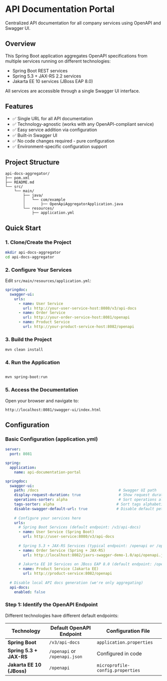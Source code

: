 # API Documentation Portal

Centralized API documentation for all company services using OpenAPI and Swagger UI.

## Overview

This Spring Boot application aggregates OpenAPI specifications from multiple services running on different technologies:
- Spring Boot REST services
- Spring 5.3 + JAX-RS 2.2 services
- Jakarta EE 10 services (JBoss EAP 8.0)

All services are accessible through a single Swagger UI interface.

## Features

- ✅ Single URL for all API documentation
- ✅ Technology-agnostic (works with any OpenAPI-compliant service)
- ✅ Easy service addition via configuration
- ✅ Built-in Swagger UI
- ✅ No code changes required - pure configuration
- ✅ Environment-specific configuration support


## Project Structure
```
api-docs-aggregator/
├── pom.xml
├── README.md
└── src/
    └── main/
        ├── java/
        │   └── com/example
        │       ├── OpenApiAggregatorApplication.java
        └── resources/
            ├── application.yml
```

## Quick Start

### 1. Clone/Create the Project
```bash
mkdir api-docs-aggregator
cd api-docs-aggregator
```

### 2. Configure Your Services

Edit `src/main/resources/application.yml`:
```yaml
springdoc:
  swagger-ui:
    urls:
      - name: User Service
        url: http://your-user-service-host:8080/v3/api-docs
      - name: Order Service
        url: http://your-order-service-host:8081/openapi
      - name: Product Service
        url: http://your-product-service-host:8082/openapi
```

### 3. Build the Project
```bash
mvn clean install
```

### 4. Run the Application
```bash

mvn spring-boot:run
```

### 5. Access the Documentation

Open your browser and navigate to:
```
http://localhost:8081/swagger-ui/index.html
```

## Configuration

### Basic Configuration (application.yml)
```yaml
server:
  port: 8081

spring:
  application:
    name: api-documentation-portal

springdoc:
  swagger-ui:
    path: /docs                                    # Swagger UI path
    display-request-duration: true                 # Show request duration
    operations-sorter: alpha                       # Sort operations alphabetically
    tags-sorter: alpha                            # Sort tags alphabetically
    disable-swagger-default-url: true             # Disable default petstore example
    
    # Configure your services here
    urls:
      # Spring Boot Services (default endpoint: /v3/api-docs)
      - name: User Service (Spring Boot)
        url: http://user-service:8080/v3/api-docs
        
      # Spring 5.3 + JAX-RS Services (typical endpoint: /openapi or /openapi.json)
      - name: Order Service (Spring + JAX-RS)
        url: http://localhost:8082/jaxrs-swagger-demo-1.0/api/openapi.json
        
      # Jakarta EE 10 Services on JBoss EAP 8.0 (default endpoint: /openapi)
      - name: Product Service (Jakarta EE)
        url: http://product-service:8082/openapi
        
  # Disable local API docs generation (we're only aggregating)
  api-docs:
    enabled: false
```

### Step 1: Identify the OpenAPI Endpoint

Different technologies have different default endpoints:

| Technology | Default OpenAPI Endpoint | Configuration File |
|-----------|-------------------------|-------------------|
| **Spring Boot** | `/v3/api-docs` | `application.properties` |
| **Spring 5.3 + JAX-RS** | `/openapi` or `/openapi.json` | Configured in code |
| **Jakarta EE 10 (JBoss)** | `/openapi` | `microprofile-config.properties` |